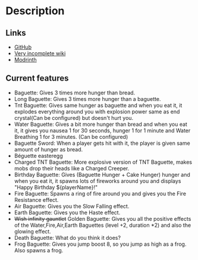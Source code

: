 # Description

## Links
- [GitHub](https://github.com/OffsetMonkey538/Baguette)
- [Very incomplete wiki](https://github.com/OffsetMonkey538/Baguette/wiki)
- [Modrinth](https://modrinth.com/mod/baguette)

## Current features
- Baguette: Gives 3 times more hunger than bread.
- Long Baguette: Gives 3 times more hunger than a baguette.
- Tnt Baguette: Gives same hunger as baguette and when you eat it, it explodes everything around you with explosion power same as end crystal(Can be configured) but doesn't hurt you.
- Water Baguette: Gives a bit more hunger than bread and when you eat it, it gives you nausea 1 for 30 seconds, hunger 1 for 1 minute and Water Breathing 1 for 3 minutes. (Can be configured)
- Baguette Sword: When a player gets hit with it, the player is given same amount of hunger as bread.
- Béguette easteregg
- Charged TNT Baguette: More explosive version of TNT Baguette, makes mobs drop their heads like a Charged Creeper.
- Birthday Baguette: Gives (Baguette Hunger + Cake Hunger) hunger and when you eat it, it spawns lots of fireworks around you and displays "Happy Birthday ${playerName}!"
- Fire Baguette: Spawns a ring of fire around you and gives you the Fire Resistance effect.
- Air Baguette: Gives you the Slow Falling effect.
- Earth Baguette: Gives you the Haste effect.
- ~~Wish infinity gauntlet~~ Golden Baguette: Gives you all the positive effects of the Water,Fire,Air,Earth Baguettes (level +2, duration *2) and also the glowing effect.
- Death Baguette: What do you think it does?
- Frog Baguette: Gives you jump boost 8, so you jump as high as a frog. Also spawns a frog.
